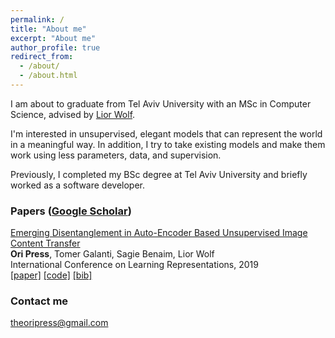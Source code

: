 ```yaml
---
permalink: /
title: "About me"
excerpt: "About me"
author_profile: true
redirect_from: 
  - /about/
  - /about.html
---
```


I am about to graduate from Tel Aviv University with an MSc in Computer Science, advised by [Lior Wolf](https://www.cs.tau.ac.il/~wolf/).

I'm interested in unsupervised, elegant models that can represent the world in a meaningful way. In addition, I try to take existing models and make them work using less parameters, data, and supervision.

Previously, I completed my BSc degree at Tel Aviv University and briefly worked as a software developer. 

### Papers ([Google Scholar](https://scholar.google.com/citations?user=vDNPTAkAAAAJ&hl=en))

[Emerging Disentanglement in Auto-Encoder Based Unsupervised Image Content Transfer](https://openreview.net/pdf?id=BylE1205Fm) <br>
**Ori Press**, Tomer Galanti, Sagie Benaim, Lior Wolf <br>
International Conference on Learning Representations, 2019 <br>
[[paper]](https://openreview.net/pdf?id=BylE1205Fm)  [[code]](https://github.com/oripress/ContentDisentanglement) [[bib]](https://scholar.google.com/scholar?hl=en&as_sdt=0%2C5&q=Emerging+Disentanglement+in+Auto-Encoder+Based+Unsupervised+Image+Content+Transfer&btnG=) <br> 


### Contact me

[theoripress@gmail.com](mailto:theoripress@gmail.com)
